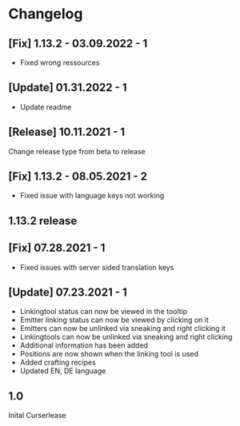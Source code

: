 # Changelog

## [Fix] 1.13.2 - 03.09.2022 - 1

* Fixed wrong ressources

## [Update] 01.31.2022 - 1

* Update readme

## [Release] 10.11.2021 - 1
Change release type from beta to release

## [Fix] 1.13.2 - 08.05.2021 - 2
* Fixed issue with language keys not working

## 1.13.2 release

## [Fix] 07.28.2021 - 1
* Fixed issues with server sided translation keys

## [Update] 07.23.2021 - 1
* Linkingtool status can now be viewed in the tooltip
* Emitter linking status can now be viewed by clicking on it
* Emitters can now be unlinked via sneaking and right clicking it
* Linkingtools can now be unlinked via sneaking and right clicking
* Additional information has been added
* Positions are now shown when the linking tool is used
* Added crafting recipes
* Updated EN, DE language

## 1.0

Inital Curserlease
